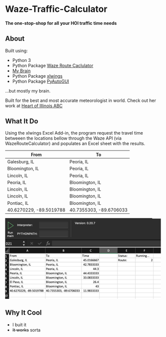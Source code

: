 # Waze-Traffic-Calculator
#### The one-stop-shop for all your HOI traffic time needs

## About

Built using:

- Python 3
- Python Package [Waze Route Caclulator](https://github.com/kovacsbalu/WazeRouteCalculator)
- [My Brain](https://github.com/jd2012)
- Python Package [xlwings](https://www.xlwings.org/)
- Python Package [PyAutoGUI](https://pyautogui.readthedocs.io/en/latest/)

...but mostly my brain.

Built for the best and most accurate meteorologist in world. Check out her work at [Heart of Illinois ABC](https://www.hoiabc.com/weather)

## What It Do

Using the xlwings Excel Add-in, the program request the travel time betweeen the locations bellow through the Waze API (via WazeRouteCalculator) and populates an Excel sheet with the results.  

| From                                           | To                                             |
| ---------------------------------------------- | ---------------------------------------------- |
| Galesburg, IL                                  | Peoria, IL                                     |
| Bloomington, IL                                | Peoria, IL                                     |
| Lincoln, IL                                    | Peoria, IL                                     |
| Peoria, IL                                     | Bloomington, IL                                |
| Lincoln, IL                                    | Bloomington, IL                                |
| Lincoln, IL                                    | Bloomington, IL                                |
| Pontiac, IL                                    | Bloomington, IL                                |
| 40.6270229, -89.5019788                        | 40.7355303, -89.6706033                        |

![screenshot](wtcscreenshot.png)

## Why It Cool

- I buit it
- ~~It works~~ sorta

